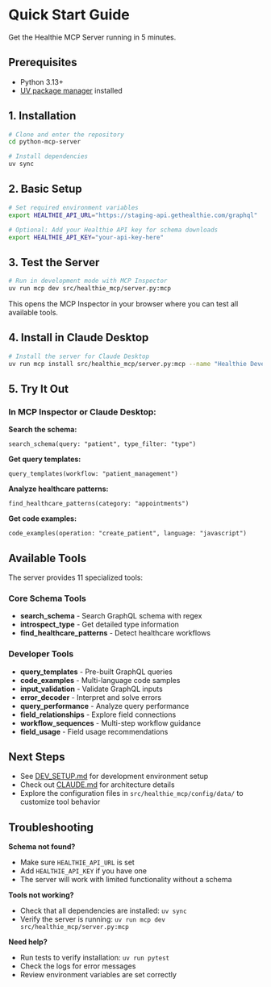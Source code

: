 # Quick Start Guide

Get the Healthie MCP Server running in 5 minutes.

## Prerequisites

- Python 3.13+
- [UV package manager](https://docs.astral.sh/uv/) installed

## 1. Installation

```bash
# Clone and enter the repository
cd python-mcp-server

# Install dependencies
uv sync
```

## 2. Basic Setup

```bash
# Set required environment variables
export HEALTHIE_API_URL="https://staging-api.gethealthie.com/graphql"

# Optional: Add your Healthie API key for schema downloads
export HEALTHIE_API_KEY="your-api-key-here"
```

## 3. Test the Server

```bash
# Run in development mode with MCP Inspector
uv run mcp dev src/healthie_mcp/server.py:mcp
```

This opens the MCP Inspector in your browser where you can test all available tools.

## 4. Install in Claude Desktop

```bash
# Install the server for Claude Desktop
uv run mcp install src/healthie_mcp/server.py:mcp --name "Healthie Development Assistant"
```

## 5. Try It Out

### In MCP Inspector or Claude Desktop:

**Search the schema:**
```
search_schema(query: "patient", type_filter: "type")
```

**Get query templates:**
```
query_templates(workflow: "patient_management")
```

**Analyze healthcare patterns:**
```
find_healthcare_patterns(category: "appointments")
```

**Get code examples:**
```
code_examples(operation: "create_patient", language: "javascript")
```

## Available Tools

The server provides 11 specialized tools:

### Core Schema Tools
- **search_schema** - Search GraphQL schema with regex
- **introspect_type** - Get detailed type information
- **find_healthcare_patterns** - Detect healthcare workflows

### Developer Tools
- **query_templates** - Pre-built GraphQL queries
- **code_examples** - Multi-language code samples
- **input_validation** - Validate GraphQL inputs
- **error_decoder** - Interpret and solve errors
- **query_performance** - Analyze query performance
- **field_relationships** - Explore field connections
- **workflow_sequences** - Multi-step workflow guidance
- **field_usage** - Field usage recommendations

## Next Steps

- See [DEV_SETUP.md](DEV_SETUP.md) for development environment setup
- Check out [CLAUDE.md](CLAUDE.md) for architecture details
- Explore the configuration files in `src/healthie_mcp/config/data/` to customize tool behavior

## Troubleshooting

**Schema not found?**
- Make sure `HEALTHIE_API_URL` is set
- Add `HEALTHIE_API_KEY` if you have one
- The server will work with limited functionality without a schema

**Tools not working?**
- Check that all dependencies are installed: `uv sync`
- Verify the server is running: `uv run mcp dev src/healthie_mcp/server.py:mcp`

**Need help?**
- Run tests to verify installation: `uv run pytest`
- Check the logs for error messages
- Review environment variables are set correctly